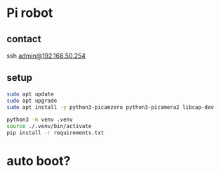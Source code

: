 # Pi robot

## contact
ssh admin@192.168.50.254

## setup
```sh
sudo apt update
sudo apt upgrade
sudo apt install -y python3-picamzero python3-picamera2 libcap-dev

python3 -m venv .venv
source ./.venv/bin/activate
pip install -r requirements.txt
```

# auto boot?
<!-- unclear start.sh -->
